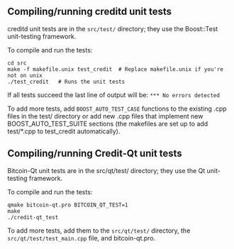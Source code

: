 Compiling/running creditd unit tests
------------------------------------

creditd unit tests are in the `src/test/` directory; they
use the Boost::Test unit-testing framework.

To compile and run the tests:

	cd src
	make -f makefile.unix test_credit  # Replace makefile.unix if you're not on unix
	./test_credit   # Runs the unit tests

If all tests succeed the last line of output will be:
`*** No errors detected`

To add more tests, add `BOOST_AUTO_TEST_CASE` functions to the existing
.cpp files in the test/ directory or add new .cpp files that
implement new BOOST_AUTO_TEST_SUITE sections (the makefiles are
set up to add test/*.cpp to test_credit automatically).


Compiling/running Credit-Qt unit tests
---------------------------------------

Bitcoin-Qt unit tests are in the src/qt/test/ directory; they
use the Qt unit-testing framework.

To compile and run the tests:

	qmake bitcoin-qt.pro BITCOIN_QT_TEST=1
	make
	./credit-qt_test

To add more tests, add them to the `src/qt/test/` directory,
the `src/qt/test/test_main.cpp` file, and bitcoin-qt.pro.
